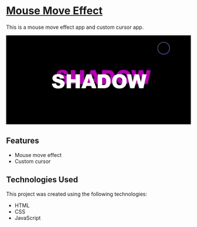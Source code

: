 # [Mouse Move Effect](https://rm-mousemoveeffect.netlify.app/)

This is a mouse move effect app and custom cursor app.

![App Screenshot](./img/screenshot.png)

## Features

- Mouse move effect
- Custom cursor

## Technologies Used

This project was created using the following technologies:

- HTML
- CSS
- JavaScript
